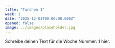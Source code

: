 ```yaml
---
title: "Türchen 1"
week: 1
date: "2025-12-01T00:00:00.000Z"
opened: false
image: ../images/placeholder.jpg
---
```


Schreibe deinen Text für die Woche Nummer: 1 hier.
